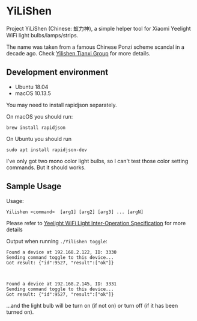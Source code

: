 # YiLiShen

Project YiLiShen (Chinese: 蚁力神), a simple helper tool for Xiaomi Yeelight WiFi light bulbs/lamps/strips.

The name was taken from a famous Chinese Ponzi scheme scandal in a decade ago. Check [Yilishen Tianxi Group](https://en.wikipedia.org/wiki/Yilishen_Tianxi_Group) for more details.


## Development environment

- Ubuntu 18.04
- macOS 10.13.5

You may need to install rapidjson separately.

On macOS you should run: 

```
brew install rapidjson
```

On Ubuntu you should run

```
sudo apt install rapidjson-dev
```

I've only got two mono color light bulbs, so I can't test those color setting commands. But it should works.

## Sample Usage

Usage:

```
Yilishen <command>  [arg1] [arg2] [arg3] ... [argN]
```

Please refer to [Yeelight WiFi Light Inter-Operation Specification](https://www.yeelight.com/download/Yeelight_Inter-Operation_Spec.pdf) for more details

Output when running `./Yilishen toggle`:

```
Found a device at 192.168.2.122, ID: 3330
Sending command toggle to this device...
Got result: {"id":9527, "result":["ok"]}



Found a device at 192.168.2.145, ID: 3331
Sending command toggle to this device...
Got result: {"id":9527, "result":["ok"]}
```

...and the light bulb will be turn on (if not on) or turn off (if it has been turned on).